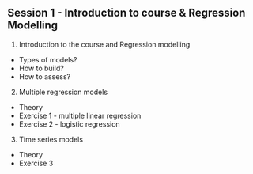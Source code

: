 ## Session 1 - Introduction to course & Regression Modelling

1. Introduction to the course and Regression modelling
- Types of models?
- How to build?
- How to assess?
2. Multiple regression models
- Theory
- Exercise 1 - multiple linear regression
- Exercise 2 - logistic regression 
3. Time series models 
- Theory
- Exercise 3

